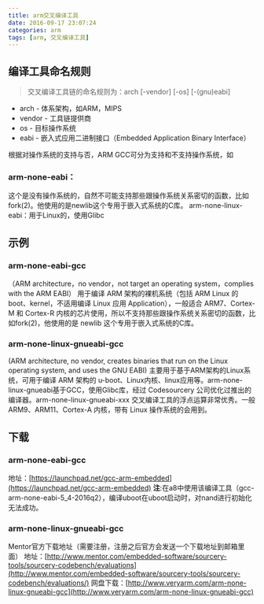 ```yaml
---
title: arm交叉编译工具
date: 2016-09-17 23:07:24
categories: arm
tags: [arm, 交叉编译工具]
---
```


## 编译工具命名规则

>交叉编译工具链的命名规则为：arch [-vendor] [-os] [-(gnu)eabi]

* arch - 体系架构，如ARM，MIPS
* vendor - 工具链提供商
* os - 目标操作系统
* eabi - 嵌入式应用二进制接口（Embedded Application Binary Interface）

根据对操作系统的支持与否，ARM GCC可分为支持和不支持操作系统，如

### arm-none-eabi：

这个是没有操作系统的，自然不可能支持那些跟操作系统关系密切的函数，比如fork(2)。他使用的是newlib这个专用于嵌入式系统的C库。
arm-none-linux-eabi：用于Linux的，使用Glibc

## 示例

### arm-none-eabi-gcc

（ARM architecture，no vendor，not target an operating system，complies with the ARM EABI）
用于编译 ARM 架构的裸机系统（包括 ARM Linux 的 boot、kernel，不适用编译 Linux 应用 Application），一般适合 ARM7、Cortex-M 和 Cortex-R 内核的芯片使用，所以不支持那些跟操作系统关系密切的函数，比如fork(2)，他使用的是 newlib 这个专用于嵌入式系统的C库。

### arm-none-linux-gnueabi-gcc

(ARM architecture, no vendor, creates binaries that run on the Linux operating system, and uses the GNU EABI)
主要用于基于ARM架构的Linux系统，可用于编译 ARM 架构的 u-boot、Linux内核、linux应用等。arm-none-linux-gnueabi基于GCC，使用Glibc库，经过 Codesourcery 公司优化过推出的编译器。arm-none-linux-gnueabi-xxx 交叉编译工具的浮点运算非常优秀。一般ARM9、ARM11、Cortex-A 内核，带有 Linux 操作系统的会用到。

## 下载

### arm-none-eabi-gcc

地址：[https://launchpad.net/gcc-arm-embedded](https://launchpad.net/gcc-arm-embedded)
**注**:在a8中使用该编译工具（gcc-arm-none-eabi-5_4-2016q2），编译uboot在uboot启动时，对nand进行初始化无法成功。

### arm-none-linux-gnueabi-gcc

Mentor官方下载地址（需要注册，注册之后官方会发送一个下载地址到邮箱里面）
地址：[http://www.mentor.com/embedded-software/sourcery-tools/sourcery-codebench/evaluations](http://www.mentor.com/embedded-software/sourcery-tools/sourcery-codebench/evaluations/)
网盘下载：[http://www.veryarm.com/arm-none-linux-gnueabi-gcc](http://www.veryarm.com/arm-none-linux-gnueabi-gcc)
